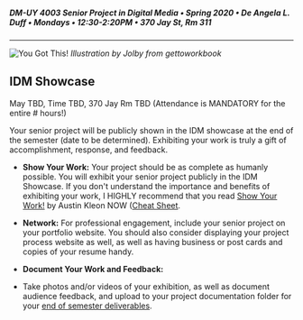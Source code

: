 ##### DM-UY 4003 Senior Project in Digital Media • Spring 2020 • De Angela L. Duff • Mondays • 12:30-2:20PM • 370 Jay St, Rm 311

---
![You Got This!](http://teaching.polishedsolid.com/images/gettoworkbook_got_this.png) 
*Illustration by Jolby from gettoworkbook*

## IDM Showcase   

May TBD, Time TBD, 370 Jay Rm TBD (Attendance is MANDATORY for the entire # hours!)

Your senior project will be publicly shown in the IDM showcase at the end of the semester (date to be determined). Exhibiting your work is truly a gift of accomplishment, response, and feedback. 

* **Show Your Work:** Your project should be as complete as humanly possible. You will exhibit your senior project publicly in the IDM Showcase. If you don't understand the importance and benefits of exhibiting your work, I HIGHLY recommend that you read [Show Your Work!](http://www.amazon.com/Show-Your-Work-Creativity-Discovered-ebook/dp/B00GU2RGGI/ref=sr_1_1?ie=UTF8&qid=1420589663&sr=8-1&keywords=show+the+work+austin+kleon) by Austin Kleon NOW ([Cheat Sheet](https://i.gr-assets.com/images/S/compressed.photo.goodreads.com/hostedimages/1384352860i/6856374._SY540_.jpg).

* **Network:** For professional engagement, include your senior project on your portfolio website. You should also consider displaying your project process website as well, as well as having business or post cards and copies of your resume handy. 

* **Document Your Work and Feedback:** 
* Take photos and/or videos of your exhibition, as well as document audience feedback, and upload to your project documentation folder for your [end of semester deliverables](end_of_semester_presentation.md).





